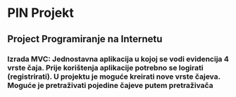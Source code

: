 # PIN Projekt
## Project Programiranje na Internetu
### Izrada MVC: Jednostavna aplikacija u kojoj se vodi evidencija 4 vrste čaja. Prije korištenja aplikacije potrebno se logirati (registrirati). U projektu je moguće kreirati nove vrste čajeva. Moguće je pretraživati pojedine čajeve putem pretraživača
